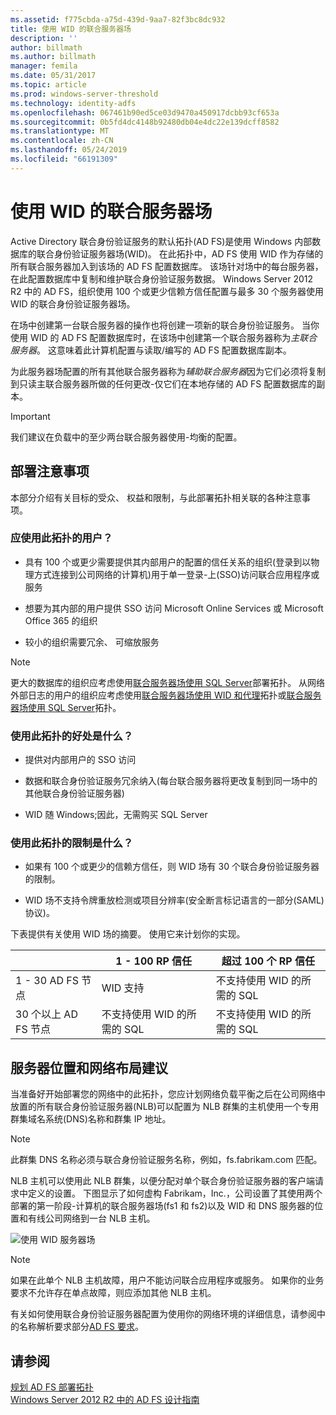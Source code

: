 ```yaml
---
ms.assetid: f775cbda-a75d-439d-9aa7-82f3bc8dc932
title: 使用 WID 的联合服务器场
description: ''
author: billmath
ms.author: billmath
manager: femila
ms.date: 05/31/2017
ms.topic: article
ms.prod: windows-server-threshold
ms.technology: identity-adfs
ms.openlocfilehash: 067461b90ed5ce03d9470a450917dcbb93cf653a
ms.sourcegitcommit: 0b5fd4dc4148b92480db04e4dc22e139dcff8582
ms.translationtype: MT
ms.contentlocale: zh-CN
ms.lasthandoff: 05/24/2019
ms.locfileid: "66191309"
---
```

# <a name="federation-server-farm-using-wid"></a>使用 WID 的联合服务器场

Active Directory 联合身份验证服务的默认拓扑\(AD FS\)是使用 Windows 内部数据库的联合身份验证服务器场\(WID\)。 在此拓扑中，AD FS 使用 WID 作为存储的所有联合服务器加入到该场的 AD FS 配置数据库。 该场针对场中的每台服务器，在此配置数据库中复制和维护联合身份验证服务数据。 Windows Server 2012 R2 中的 AD FS，组织使用 100 个或更少信赖方信任配置与最多 30 个服务器使用 WID 的联合身份验证服务器场。  
  
在场中创建第一台联合服务器的操作也将创建一项新的联合身份验证服务。 当你使用 WID 的 AD FS 配置数据库时，在该场中创建第一个联合服务器称为*主联合服务器*。 这意味着此计算机配置与读取\/编写的 AD FS 配置数据库副本。  
  
为此服务器场配置的所有其他联合服务器称为*辅助联合服务器*因为它们必须将复制到只读主联合服务器所做的任何更改\-仅它们在本地存储的 AD FS 配置数据库的副本。  
  
> [!IMPORTANT]  
> 我们建议在负载中的至少两台联合服务器使用\-均衡的配置。  
  
## <a name="deployment-considerations"></a>部署注意事项  
本部分介绍有关目标的受众、 权益和限制，与此部署拓扑相关联的各种注意事项。  
  
### <a name="who-should-use-this-topology"></a>应使用此拓扑的用户？  
  
-   具有 100 个或更少需要提供其内部用户的配置的信任关系的组织\(登录到以物理方式连接到公司网络的计算机\)用于单一登录\-上\(SSO\)访问联合应用程序或服务  
  
-   想要为其内部的用户提供 SSO 访问 Microsoft Online Services 或 Microsoft Office 365 的组织  
  
-   较小的组织需要冗余、 可缩放服务  
  
> [!NOTE]  
> 更大的数据库的组织应考虑使用[联合服务器场使用 SQL Server](Federation-Server-Farm-Using-SQL-Server.md)部署拓扑。 从网络外部日志的用户的组织应考虑使用[联合服务器场使用 WID 和代理](Federation-Server-Farm-Using-WID-and-Proxies.md)拓扑或[联合服务器场使用 SQL Server](Federation-Server-Farm-Using-SQL-Server.md)拓扑。  
  
### <a name="what-are-the-benefits-of-using-this-topology"></a>使用此拓扑的好处是什么？  
  
-   提供对内部用户的 SSO 访问  
  
-   数据和联合身份验证服务冗余纳入\(每台联合服务器将更改复制到同一场中的其他联合身份验证服务器\)  
  
-   WID 随 Windows;因此，无需购买 SQL Server  
  
### <a name="what-are-the-limitations-of-using-this-topology"></a>使用此拓扑的限制是什么？  
  
-   如果有 100 个或更少的信赖方信任，则 WID 场有 30 个联合身份验证服务器的限制。  
  
-   WID 场不支持令牌重放检测或项目分辨率\(安全断言标记语言的一部分\(SAML\)协议\)。  
  
下表提供有关使用 WID 场的摘要。  使用它来计划你的实现。  
  
|| 1 \- 100 RP 信任 | 超过 100 个 RP 信任 |
| --- | --- | --- |
|1 \- 30 AD FS 节点|WID 支持|不支持使用 WID 的所需的 SQL 
|30 个以上 AD FS 节点|不支持使用 WID 的所需的 SQL|不支持使用 WID 的所需的 SQL  
  
## <a name="server-placement-and-network-layout-recommendations"></a>服务器位置和网络布局建议  
当准备好开始部署您的网络中的此拓扑，您应计划网络负载平衡之后在公司网络中放置的所有联合身份验证服务器\(NLB\)可以配置为 NLB 群集的主机使用一个专用群集域名系统\(DNS\)名称和群集 IP 地址。  
  
> [!NOTE]  
> 此群集 DNS 名称必须与联合身份验证服务名称，例如，fs.fabrikam.com 匹配。  
  
NLB 主机可以使用此 NLB 群集，以便分配对单个联合身份验证服务器的客户端请求中定义的设置。 下图显示了如何虚构 Fabrikam，Inc.，公司设置了其使用两个部署的第一阶段\-计算机的联合服务器场\(fs1 和 fs2\)以及 WID 和 DNS 服务器的位置和有线公司网络到一台 NLB 主机。  
  
![使用 WID 服务器场](media/FarmWID.gif)  
  
> [!NOTE]  
> 如果在此单个 NLB 主机故障，用户不能访问联合应用程序或服务。 如果你的业务要求不允许存在单点故障，则应添加其他 NLB 主机。  
  
有关如何使用联合身份验证服务器配置为使用你的网络环境的详细信息，请参阅中的名称解析要求部分[AD FS 要求](AD-FS-Requirements.md)。  
  
## <a name="see-also"></a>请参阅  
[规划 AD FS 部署拓扑](Plan-Your-AD-FS-Deployment-Topology.md)  
[Windows Server 2012 R2 中的 AD FS 设计指南](AD-FS-Design-Guide-in-Windows-Server-2012-R2.md)  
  

